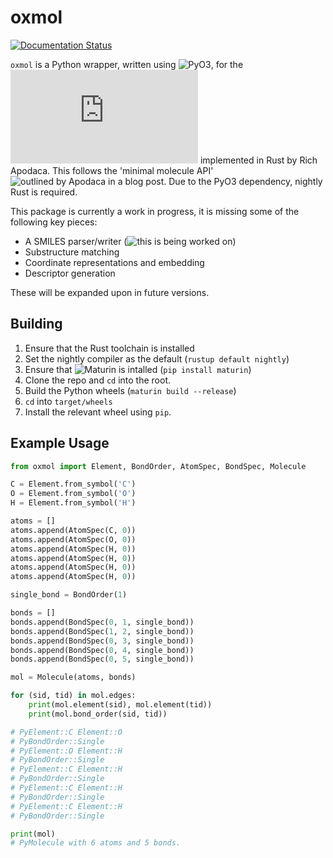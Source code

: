# oxmol

[![Documentation Status](https://readthedocs.org/projects/oxmol/badge/?version=latest)](https://oxmol.readthedocs.io/en/latest/?badge=latest)

`oxmol` is a Python wrapper, written using ![PyO3](https://github.com/PyO3/pyo3), for the ![minimal molecule](https://github.com/rapodaca/molecule.rs) implemented in Rust by Rich Apodaca. This follows the 'minimal molecule API' ![outlined by Apodaca in a blog post](https://depth-first.com/articles/2020/04/06/a-minimal-molecule-api/). Due to the PyO3 dependency, nightly Rust is required.

This package is currently a work in progress, it is missing some of the following key pieces:

- A SMILES parser/writer (![this is being worked on](https://depth-first.com/articles/2020/05/25/lets-build-a-smiles-parser-in-rust/))
- Substructure matching
- Coordinate representations and embedding
- Descriptor generation

These will be expanded upon in future versions.

## Building

1. Ensure that the Rust toolchain is installed
2. Set the nightly compiler as the default (`rustup default nightly`)
3. Ensure that ![Maturin](https://github.com/PyO3/maturin) is intalled (`pip install maturin`)
4. Clone the repo and `cd` into the root.
5. Build the Python wheels (`maturin build --release`)
6. `cd` into `target/wheels`
7. Install the relevant wheel using `pip`. 

## Example Usage

```python
from oxmol import Element, BondOrder, AtomSpec, BondSpec, Molecule

C = Element.from_symbol('C')
O = Element.from_symbol('O')
H = Element.from_symbol('H')

atoms = []
atoms.append(AtomSpec(C, 0))
atoms.append(AtomSpec(O, 0))
atoms.append(AtomSpec(H, 0))
atoms.append(AtomSpec(H, 0))
atoms.append(AtomSpec(H, 0))
atoms.append(AtomSpec(H, 0))

single_bond = BondOrder(1)

bonds = []
bonds.append(BondSpec(0, 1, single_bond))
bonds.append(BondSpec(1, 2, single_bond))
bonds.append(BondSpec(0, 3, single_bond))
bonds.append(BondSpec(0, 4, single_bond))
bonds.append(BondSpec(0, 5, single_bond))

mol = Molecule(atoms, bonds)

for (sid, tid) in mol.edges:
    print(mol.element(sid), mol.element(tid))
    print(mol.bond_order(sid, tid))

# PyElement::C Element::O
# PyBondOrder::Single
# PyElement::O Element::H
# PyBondOrder::Single
# PyElement::C Element::H
# PyBondOrder::Single
# PyElement::C Element::H
# PyBondOrder::Single
# PyElement::C Element::H
# PyBondOrder::Single

print(mol)
# PyMolecule with 6 atoms and 5 bonds.
```

